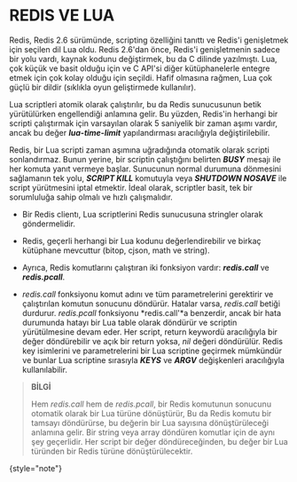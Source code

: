 # REDIS VE LUA

Redis, Redis 2.6 sürümünde, scripting özelliğini tanıttı ve Redis'i genişletmek için seçilen dil Lua oldu. 
Redis 2.6'dan önce, Redis'i genişletmenin sadece bir yolu vardı, kaynak kodunu değiştirmek, bu da C dilinde yazılmıştı. 
Lua, çok küçük ve basit olduğu için ve C API'si diğer kütüphanelerle entegre etmek için çok kolay olduğu için seçildi. 
Hafif olmasına rağmen, Lua çok güçlü bir dildir (sıklıkla oyun geliştirmede kullanılır).

Lua scriptleri atomik olarak çalıştırılır, bu da Redis sunucusunun betik yürütülürken engellendiği anlamına gelir. 
Bu yüzden, Redis'in herhangi bir scripti çalıştırmak için varsayılan olarak 5 saniyelik bir zaman aşımı vardır, 
ancak bu değer _**lua-time-limit**_ yapılandırması aracılığıyla değiştirilebilir. 

Redis, bir Lua scripti zaman aşımına uğradığında otomatik olarak scripti sonlandırmaz. Bunun yerine, bir scriptin 
çalıştığını belirten **_BUSY_** mesajı ile her komuta yanıt vermeye başlar. Sunucunun normal durumuna dönmesini 
sağlamanın tek yolu, **_SCRIPT KILL_** komutuyla veya **_SHUTDOWN NOSAVE_** ile script yürütmesini iptal etmektir. 
İdeal olarak, scriptler basit, tek bir sorumluluğa sahip olmalı ve hızlı çalışmalıdır.


* Bir Redis clientı, Lua scriptlerini Redis sunucusuna stringler olarak göndermelidir.

* Redis, geçerli herhangi bir Lua kodunu değerlendirebilir ve birkaç kütüphane mevcuttur (bitop, cjson, math ve string).

* Ayrıca, Redis komutlarını çalıştıran iki fonksiyon vardır: **_redis.call_** ve **_redis.pcall_**.

* _redis.call_ fonksiyonu komut adını ve tüm parametrelerini gerektirir ve çalıştırılan komutun sonucunu döndürür. 
Hatalar varsa, _redis.call_ betiği durdurur. _redis.pcall_ fonksiyonu *redis.call'*a benzerdir, ancak bir hata durumunda 
hatayı bir Lua table olarak döndürür ve scriptin yürütülmesine devam eder. Her script, return keywordü aracılığıyla bir 
değer döndürebilir ve açık bir return yoksa, _nil_ değeri döndürülür. Redis key isimlerini ve parametrelerini bir Lua 
scriptine geçirmek mümkündür ve bunlar Lua scriptine sırasıyla **_KEYS_** ve **_ARGV_** değişkenleri aracılığıyla 
kullanılabilir.

> **BİLGİ**
> 
> Hem _redis.call_ hem de _redis.pcall_, bir Redis komutunun sonucunu otomatik olarak bir Lua türüne dönüştürür, 
> Bu da Redis komutu bir tamsayı döndürürse, bu değerin bir Lua sayısına dönüştürüleceği anlamına gelir. 
> Bir string veya array döndüren komutlar için de aynı şey geçerlidir. Her script bir değer döndüreceğinden, 
> bu değer bir Lua türünden bir Redis türüne dönüştürülecektir.
>
{style="note"}